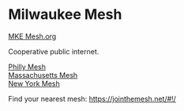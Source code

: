Milwaukee Mesh
========

[MKE Mesh.org](http://mkemesh.org/)

Cooperative public internet.  

[Philly Mesh](https://phillymesh.net/)  
[Massachusetts Mesh](https://www.massmesh.org/)  
[New York Mesh](https://www.nycmesh.net/)

Find your nearest mesh: https://jointhemesh.net/#!/
